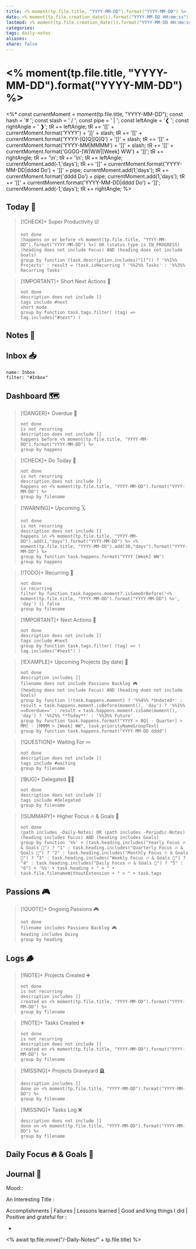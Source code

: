 ```yaml
---
title: <% moment(tp.file.title, "YYYY-MM-DD").format("YYYY-MM-DD") %>
date: <% moment(tp.file.creation_date()).format("YYYY-MM-DD HH:mm:ss") %>
lastmod: <% moment(tp.file.creation_date()).format("YYYY-MM-DD HH:mm:ss") %>
categories: 
tags: daily-notes
aliases: 
share: false 
---
```


# <% moment(tp.file.title, "YYYY-MM-DD").format("YYYY-MM-DD") %>

<%*
const currentMoment = moment(tp.file.title, "YYYY-MM-DD");
const hash = '# ';
const slash = ' / ';
const pipe = ' | ';
const leftAngle = '❮ ';
const rightAngle = ' ❯';
tR += leftAngle;
tR += '[[' + currentMoment.format('YYYY') + ']]' + slash;
tR += '[[' + currentMoment.format('YYYY-[Q]Q|[Q]Q') + ']]' + slash;
tR += '[[' + currentMoment.format('YYYY-MM|MMMM') + ']]' + slash;
tR += '[[' + currentMoment.format('GGGG-[W]WW|[Week] WW') + ']]';
tR += rightAngle;
tR += '\n';
tR += '\n';
tR += leftAngle;
currentMoment.add(-1,'days');
tR += '[[' + currentMoment.format('YYYY-MM-DD|dddd Do') + ']]' + pipe;
currentMoment.add(1,'days');
tR += currentMoment.format('dddd Do') + pipe;
currentMoment.add(1,'days');
tR += '[[' + currentMoment.format('YYYY-MM-DD|dddd Do') + ']]';
currentMoment.add(-1,'days');
tR += rightAngle;
%>

## Today 🔆

> [!CHECK]+ Super Productivity ☑️
>
> ```tasks
> not done
> (happens on or before <% moment(tp.file.title, "YYYY-MM-DD").format("YYYY-MM-DD") %>) OR (status.type is IN_PROGRESS)
> (heading does not include Focus) AND (heading does not include Goals)
> group by function (task.description.includes("[[")) ? '%%1%% Projects' : result = !task.isRecurring ? '%%2%% Tasks' : '%%3%% Recurring Tasks'
> ```

> [!IMPORTANT]+ Short Next Actions 🏃
>
> ```tasks
> not done
> description does not include ]]
> tags include #next
> short mode
> group by function task.tags.filter( (tag) => tag.includes("#next") )
> ```

## Notes 📝



## Inbox 📥

```todoist
name: Inbox
filter: "#Inbox"
```

## Dashboard 🗺️

> [!DANGER]+ Overdue 📆
>
> ```tasks
> not done
> is not recurring
> description does not include ]]
> happens before <% moment(tp.file.title, "YYYY-MM-DD").format("YYYY-MM-DD") %>
> group by happens
> ```

> [!CHECK]+ Do Today 📅
>
> ```tasks
> not done
> is not recurring
> description does not include ]]
> happens on <% moment(tp.file.title, "YYYY-MM-DD").format("YYYY-MM-DD") %>
> group by filename
> ```

> [!WARNING]+ Upcoming 🗓️
>
> ```tasks
> not done
> is not recurring
> description does not include ]]
> happens in <% moment(tp.file.title, "YYYY-MM-DD").add(1,"days").format("YYYY-MM-DD") %> <% moment(tp.file.title, "YYYY-MM-DD").add(30,"days").format("YYYY-MM-DD") %>
> group by function task.happens.format("YYYY [Week] WW")
> group by happens
> ```

> [!TODO]+ Recurring 🔁
>
> ```tasks
> not done
> is recurring
> filter by function task.happens.moment?.isSameOrBefore('<% moment(tp.file.title, "YYYY-MM-DD").format("YYYY-MM-DD") %>', 'day') || false
> group by filename
> ```

> [!IMPORTANT]+ Next Actions 🏃
>
> ```tasks
> not done
> description does not include ]]
> tags include #next
> group by function task.tags.filter( (tag) => ! tag.includes("#next") )
> ```

> [!EXAMPLE]+ Upcoming Projects (by date) 🎯
>
> ```tasks
> not done
> description includes ]]
> filename does not include Passions Backlog 🎮
> (heading does not include Focus) AND (heading does not include Goals)
> group by function (!task.happens.moment) ? '%%4%% *Undated*' : result = task.happens.moment.isBefore(moment(), 'day') ? '%%1%% ==Overdue==' : result = task.happens.moment.isSame(moment(), 'day') ? '%%2%% **Today**' : '%%3%% Future'
> group by function task.happens.format("YYYY > 0Q[ - Quarter] > MM[ - ]MMMM > [Week] WW", task.priorityNameGroupText)
> group by function task.happens.format("YYYY-MM-DD dddd")
> ```

> [!QUESTION]+ Waiting For 💤
>
> ```tasks
> not done
> description does not include ]]
> tags include #waiting
> group by filename
> ```

> [!BUG]+ Delegated 👷‍♂️
>
> ```tasks
> not done
> description does not include ]]
> tags include #delegated
> group by filename
> ```

> [!SUMMARY]+ Higher Focus 🔥 & Goals 🎯
>
> ```tasks
> not done
> (path includes -Daily-Notes) OR (path includes -Periodic-Notes)
> (heading includes Focus) AND (heading includes Goals)
> group by function '%%' + (task.heading.includes("Yearly Focus 🔥 & Goals 🎯") ? "1" : task.heading.includes("Quarterly Focus 🔥 & Goals 🎯") ? "2" : task.heading.includes("Monthly Focus 🔥 & Goals 🎯") ? "3" : task.heading.includes("Weekly Focus 🔥 & Goals 🎯") ? "4" : task.heading.includes("Daily Focus 🔥 & Goals 🎯") ? "5" : "6") + '%%' + task.heading + " > " + task.file.filenameWithoutExtension + " > " + task.tags
> ```

## Passions 🎮

> [!QUOTE]+ Ongoing Passions 🎮
>
> ```tasks
> not done
> filename includes Passions Backlog 🎮
> heading includes Doing
> group by heading
> ```

## Logs 🪵

> [!NOTE]+ Projects Created ➕
>
> ```tasks
> not done
> is not recurring
> description includes ]]
> created on <% moment(tp.file.title, "YYYY-MM-DD").format("YYYY-MM-DD") %>
> group by filename
> ```

> [!NOTE]+ Tasks Created ➕
>
> ```tasks
> not done
> is not recurring
> description does not include ]]
> created on <% moment(tp.file.title, "YYYY-MM-DD").format("YYYY-MM-DD") %>
> group by filename
> ```

> [!MISSING]+ Projects Graveyard 🪦
>
> ```tasks
> description includes ]]
> done on <% moment(tp.file.title, "YYYY-MM-DD").format("YYYY-MM-DD") %>
> group by filename
> ```

> [!MISSING]+ Tasks Log ❌
>
> ```tasks
> description does not include ]]
> done on <% moment(tp.file.title, "YYYY-MM-DD").format("YYYY-MM-DD") %>
> group by filename
> ```

## Daily Focus 🔥 & Goals 🎯

## Journal 📔

Mood::

An Interesting Title :

Accomplishments | Failures | Lessons learned | Good and king things I did | Positive and grateful for :

-

<% await tp.file.move("/-Daily-Notes/" + tp.file.title) %>
